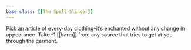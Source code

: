 ```yaml
---
base class: [[The Spell-Slinger]]
---
```

Pick an article of every-day clothing–it’s enchanted without any change in appearance. Take -1 [[harm]] from any source that tries to get at you through the garment.